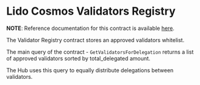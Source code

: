 # Lido Cosmos Validators Registry <!-- omit in toc -->

**NOTE**: Reference documentation for this contract is available [here](https://docs.cosmos.lido.fi/contracts/validators_registry).

The Validator Registry contract stores an approved validators whitelist.

The main query of the contract - `GetValidatorsForDelegation` returns a list of approved validators sorted by total_delegated amount.

The Hub uses this query to equally distribute delegations between validators.
